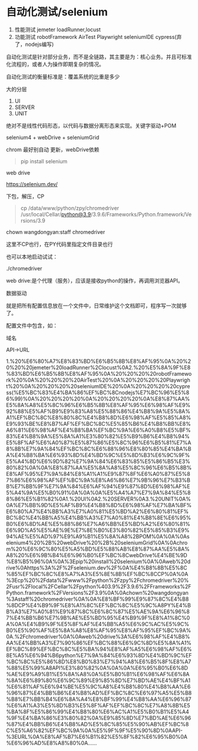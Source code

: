 # 自动化测试/selenium

1. 性能测试
    jemeter loadRunner,locust
2. 功能测试
    robotFramework
    AirTest
    Playwright
    seleniumIDE
    cypress\(弃了，nodejs编写\)

自动化测试是针对部分业务，而不是全链路，其主要是为：核心业务。并且可标准化流程的，或者人为操作即期复杂的情况。

自动化测试的衡量标准是：覆盖系统的比重是多少

大的分层

1. UI
2. SERVER
3. UNIT

绝对不是线性代码形态，以代码与数据分离形态来实现。关键字驱动\+POM

selenium4 \+ webDrive \+ seleniumGrid

chrom 最好别自动 更新，webDrive依赖

> pip install selenium

web drive

https://selenium.dev/

下包，解压，CP

> cp /data/www/python/zpy/chromedriver /usr/local/Cellar/python@3.9/3.9.6/Frameworks/Python.framework/Versions/3.9

chown wangdongyan:staff chromedriver

这里不CP也行，在PY代码里指定文件目录也行

也可以本地启动试试：

./chromedriver

web drive:是个代理（服务），应该是接收python的操作，再调用浏览器API。

数据驱动

就是把所有配置信息放在一个文件中，日常维护这个文档即可，程序写一次就够了。

配置文件中包含，如：

域名

API\-\>URL

1.%20%E6%80%A7%E8%83%BD%E6%B5%8B%E8%AF%95%0A%20%20%20%20jemeter%20loadRunner%2Clocust%0A2.%20%E5%8A%9F%E8%83%BD%E6%B5%8B%E8%AF%95%0A%20%20%20%20robotFramework%20%0A%20%20%20%20AirTest%20%0A%20%20%20%20Playwright%20%0A%20%20%20%20seleniumIDE%20%0A%20%20%20%20cypress\(%E5%BC%83%E4%BA%86%EF%BC%8Cnodejs%E7%BC%96%E5%86%99\)%0A%20%20%20%20%0A%20%20%20%20%0A%E8%87%AA%E5%8A%A8%E5%8C%96%E6%B5%8B%E8%AF%95%E6%98%AF%E9%92%88%E5%AF%B9%E9%83%A8%E5%88%86%E4%B8%9A%E5%8A%A1%EF%BC%8C%E8%80%8C%E4%B8%8D%E6%98%AF%E5%85%A8%E9%93%BE%E8%B7%AF%EF%BC%8C%E5%85%B6%E4%B8%BB%E8%A6%81%E6%98%AF%E4%B8%BA%EF%BC%9A%E6%A0%B8%E5%BF%83%E4%B8%9A%E5%8A%A1%E3%80%82%E5%B9%B6%E4%B8%94%E5%8F%AF%E6%A0%87%E5%87%86%E5%8C%96%E6%B5%81%E7%A8%8B%E7%9A%84%EF%BC%8C%E6%88%96%E8%80%85%E4%BA%BA%E4%B8%BA%E6%93%8D%E4%BD%9C%E5%8D%B3%E6%9C%9F%E5%A4%8D%E6%9D%82%E7%9A%84%E6%83%85%E5%86%B5%E3%80%82%0A%0A%E8%87%AA%E5%8A%A8%E5%8C%96%E6%B5%8B%E8%AF%95%E7%9A%84%E8%A1%A1%E9%87%8F%E6%A0%87%E5%87%86%E6%98%AF%EF%BC%9A%E8%A6%86%E7%9B%96%E7%B3%BB%E7%BB%9F%E7%9A%84%E6%AF%94%E9%87%8D%E6%98%AF%E5%A4%9A%E5%B0%91%0A%0A%0A%E5%A4%A7%E7%9A%84%E5%88%86%E5%B1%82%0A1.%20UI%0A2.%20SERVER%0A3.%20UNIT%0A%0A%E7%BB%9D%E5%AF%B9%E4%B8%8D%E6%98%AF%E7%BA%BF%E6%80%A7%E4%BB%A3%E7%A0%81%E5%BD%A2%E6%80%81%EF%BC%8C%E4%BB%A5%E4%BB%A3%E7%A0%81%E4%B8%8E%E6%95%B0%E6%8D%AE%E5%88%86%E7%A6%BB%E5%BD%A2%E6%80%81%E6%9D%A5%E5%AE%9E%E7%8E%B0%E3%80%82%E5%85%B3%E9%94%AE%E5%AD%97%E9%A9%B1%E5%8A%A8%2BPOM%0A%0A%0Aselenium4%20%2B%20webDrive%20%2B%20seleniumGrid%0A%0Achrom%20%E6%9C%80%E5%A5%BD%E5%88%AB%E8%87%AA%E5%8A%A8%20%E6%9B%B4%E6%96%B0%EF%BC%8CwebDrive%E4%BE%9D%E8%B5%96%0A%0A%3Epip%20install%20selenium%0A%0Aweb%20drive%0Ahttps%3A%2F%2Fselenium.dev%2F%0A%E4%B8%8B%E5%8C%85%EF%BC%8C%E8%A7%A3%E5%8E%8B%EF%BC%8CCP%0A%0A%3Ecp%20%2Fdata%2Fwww%2Fpython%2Fzpy%2Fchromedriver%20%2Fusr%2Flocal%2FCellar%2Fpython%403.9%2F3.9.6%2FFrameworks%2FPython.framework%2FVersions%2F3.9%0A%0Achown%20wangdongyan%3Astaff%20chromedriver%0A%0A%E8%BF%99%E9%87%8C%E4%B8%8DCP%E4%B9%9F%E8%A1%8C%EF%BC%8C%E5%9C%A8PY%E4%BB%A3%E7%A0%81%E9%87%8C%E6%8C%87%E5%AE%9A%E6%96%87%E4%BB%B6%E7%9B%AE%E5%BD%95%E4%B9%9F%E8%A1%8C%0A%0A%E4%B9%9F%E5%8F%AF%E4%BB%A5%E6%9C%AC%E5%9C%B0%E5%90%AF%E5%8A%A8%E8%AF%95%E8%AF%95%EF%BC%9A%0A.%2Fchromedriver%0A%0Aweb%20drive%3A%E6%98%AF%E4%B8%AA%E4%BB%A3%E7%90%86%EF%BC%88%E6%9C%8D%E5%8A%A1%EF%BC%89%EF%BC%8C%E5%BA%94%E8%AF%A5%E6%98%AF%E6%8E%A5%E6%94%B6python%E7%9A%84%E6%93%8D%E4%BD%9C%EF%BC%8C%E5%86%8D%E8%B0%83%E7%94%A8%E6%B5%8F%E8%A7%88%E5%99%A8API%E3%80%82%0A%0A%0A%E6%95%B0%E6%8D%AE%E9%A9%B1%E5%8A%A8%0A%E5%B0%B1%E6%98%AF%E6%8A%8A%E6%89%80%E6%9C%89%E9%85%8D%E7%BD%AE%E4%BF%A1%E6%81%AF%E6%94%BE%E5%9C%A8%E4%B8%80%E4%B8%AA%E6%96%87%E4%BB%B6%E4%B8%AD%EF%BC%8C%E6%97%A5%E5%B8%B8%E7%BB%B4%E6%8A%A4%E8%BF%99%E4%B8%AA%E6%96%87%E6%A1%A3%E5%8D%B3%E5%8F%AF%EF%BC%8C%E7%A8%8B%E5%BA%8F%E5%86%99%E4%B8%80%E6%AC%A1%E5%B0%B1%E5%A4%9F%E4%BA%86%E3%80%82%0A%E9%85%8D%E7%BD%AE%E6%96%87%E4%BB%B6%E4%B8%AD%E5%8C%85%E5%90%AB%EF%BC%8C%E5%A6%82%EF%BC%9A%0A%E5%9F%9F%E5%90%8D%0AAPI\-%3EURL%0A%E8%AF%B7%E6%B1%82%E5%8F%82%E6%95%B0%0A%E6%96%AD%E8%A8%80%0A......
